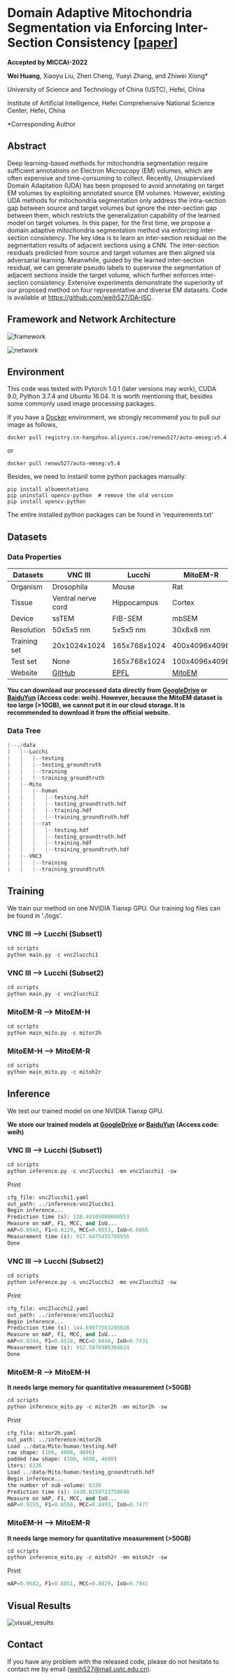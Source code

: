 # Domain Adaptive Mitochondria Segmentation via Enforcing Inter-Section Consistency [[paper](https://link.springer.com/chapter/10.1007/978-3-031-16440-8_9)]

**Accepted by MICCAI-2022**

**Wei Huang**, Xiaoyu Liu, Zhen Cheng, Yueyi Zhang, and Zhiwei Xiong*

University of Science and Technology of China (USTC), Hefei, China

Institute of Artificial Intelligence, Hefei Comprehensive National Science Center, Hefei, China

*Corresponding Author

## Abstract
Deep learning-based methods for mitochondria segmentation require sufficient annotations on Electron Microscopy (EM) volumes, which are often expensive and time-consuming to collect. Recently, Unsupervised Domain Adaptation (UDA) has been proposed to avoid annotating on target EM volumes by exploiting annotated source EM volumes. However, existing UDA methods for mitochondria segmentation only address the intra-section gap between source and target volumes but ignore the inter-section gap between them, which restricts the generalization capability of the learned model on target volumes. In this paper, for the first time, we propose a domain adaptive mitochondria segmentation method via enforcing inter-section consistency. The key idea is to learn an inter-section residual on the segmentation results of adjacent sections using a CNN. The inter-section residuals predicted from source and target volumes are then aligned via adversarial learning. Meanwhile, guided by the learned inter-section residual, we can generate pseudo labels to supervise the segmentation of adjacent sections inside the target volume, which further enforces inter-section consistency. Extensive experiments demonstrate the superiority of our proposed method on four representative and diverse EM datasets. Code is available at https://github.com/weih527/DA-ISC.

## Framework and Network Architecture
![framework](./images/framework.png)

![network](./images/network.png)

## Environment
This code was tested with Pytorch 1.0.1 (later versions may work), CUDA 9.0, Python 3.7.4 and Ubuntu 16.04. It is worth mentioning that, besides some commonly used image processing packages.

If you have a [Docker](https://www.docker.com/) environment, we strongly recommend you to pull our image as follows,
```shell
docker pull registry.cn-hangzhou.aliyuncs.com/renwu527/auto-emseg:v5.4
```
or
```shell
docker pull renwu527/auto-emseg:v5.4
```
Besides, we need to instanll some python packages manually:
```shell
pip install albumentations
pip uninstall opencv-python  # remove the old version
pip install opencv-python
```

The entire installed python packages can be found in 'requirements.txt'

## Datasets
### Data Properties

|Datasets|VNC III|Lucchi|MitoEM-R|MitoEM-H|
|-|-|-|-|-|
|Organism|Drosophila|Mouse|Rat|Human|
|Tissue|Ventral nerve cord|Hippocampus|Cortex|Cortex|
|Device|ssTEM|FIB-SEM|mbSEM|mbSEM|
|Resolution|50x5x5 nm|5x5x5 nm|30x8x8 nm|30x8x8 nm|
|Training set|20x1024x1024|165x768x1024|400x4096x4096|400x4096x4096|
|Test set|None|165x768x1024|100x4096x4096|100x4096x4096|
|Website|[GitHub](https://github.com/unidesigner/groundtruth-drosophila-vnc)|[EPFL](https://www.epfl.ch/labs/cvlab/data/data-em/)|[MitoEM](https://mitoem.grand-challenge.org/)|[MitoEM](https://mitoem.grand-challenge.org/)|

**You can download our processed data directly from  [GoogleDrive](https://drive.google.com/drive/folders/15oFhlWoBACOpyEUDx2-wbnUj3aIwYydv?usp=sharing) or  [BaiduYun](https://pan.baidu.com/s/15BS0Sa_LPuyKxNJaAob4Eg) (Access code: weih). However, because the MitoEM dataset is too large (>10GB), we cannot put it in our cloud storage. It is recommended to download it from the official website.**

### Data Tree
```python
|--./data
|   |--Lucchi
|   |   |--testing
|   |   |--testing_groundtruth
|   |   |--training
|   |   |--training_groundtruth
|   |--Mito
|   |   |--human
|   |   |   |--testing.hdf
|   |   |   |--testing_groundtruth.hdf
|   |   |   |--training.hdf
|   |   |   |--training_groundtruth.hdf
|   |   |--rat
|   |   |   |--testing.hdf
|   |   |   |--testing_groundtruth.hdf
|   |   |   |--training.hdf
|   |   |   |--training_groundtruth.hdf
|   |--VNC3
|   |   |--training
|   |   |--training_groundtruth
```

## Training
We train our method on one NVIDIA Tianxp GPU.
Our training log files can be found in './logs'.

### VNC III --> Lucchi (Subset1)
```python
cd scripts
python main.py -c vnc2lucchi1
```

### VNC III --> Lucchi (Subset2)
```python
cd scripts
python main.py -c vnc2lucchi2
```

### MitoEM-R --> MitoEM-H
```python
cd scripts
python main_mito.py -c mitor2h
```

### MitoEM-H --> MitoEM-R
```python
cd scripts
python main_mito.py -c mitoh2r
```

## Inference
We test our trained model on one NVIDIA Tianxp GPU.

**We store our trained models at [GoogleDrive](https://drive.google.com/drive/folders/1OiL9-qcfsdncVJhvg0ELmTPqhQhneUmT?usp=sharing) or [BaiduYun](https://pan.baidu.com/s/1Jg8XVzcTvhrGnOXXMM4Alg) (Access code: weih)**

### VNC III --> Lucchi (Subset1)
```python
cd scripts
python inference.py -c vnc2lucchi1 -mn vnc2lucchi1 -sw
```
Print
```python
cfg_file: vnc2lucchi1.yaml
out_path: ../inference/vnc2lucchi1
Begin inference...
Prediction time (s): 138.40105080604553
Measure on mAP, F1, MCC, and IoU...
mAP=0.8948, F1=0.8129, MCC=0.8053, IoU=0.6865
Measurement time (s): 917.6475455760956
Done
```
### VNC III --> Lucchi (Subset2)
```python
cd scripts
python inference.py -c vnc2lucchi2 -mn vnc2lucchi2 -sw
```
Print
```python
cfg_file: vnc2lucchi2.yaml
out_path: ../inference/vnc2lucchi2
Begin inference...
Prediction time (s): 144.69077563285828
Measure on mAP, F1, MCC, and IoU...
mAP=0.9244, F1=0.8518, MCC=0.8448, IoU=0.7431
Measurement time (s): 912.5876989364624
Done
```

### MitoEM-R --> MitoEM-H
**It needs large memory for quantitative measurement (>50GB)**

```python
cd scripts
python inference_mito.py -c mitor2h -mn mitor2h -sw
```
Print
```python
cfg_file: mitor2h.yaml
out_path: ../inference/mitor2h
Load ../data/Mito/human/testing.hdf
raw shape: (100, 4096, 4096)
padded raw shape: (100, 4608, 4608)
iters: 6336
Load ../data/Mito/human/testing_groundtruth.hdf
Begin inference...
the number of sub-volume: 6336
Prediction time (s): 1438.0159723758698
Measure on mAP, F1, MCC, and IoU...
mAP=0.9255, F1=0.8556, MCC=0.8493, IoU=0.7477
```

### MitoEM-H --> MitoEM-R
**It needs large memory for quantitative measurement (>50GB)**

```python
cd scripts
python inference_mito.py -c mitoh2r -mn mitoh2r -sw
```
Print
```python
mAP=0.9682, F1=0.8851, MCC=0.8829, IoU=0.7941
```

## Visual Results
![visual_results](./images/visual_results.png)

## Contact
If you have any problem with the released code, please do not hesitate to contact me by email (weih527@mail.ustc.edu.cn).
